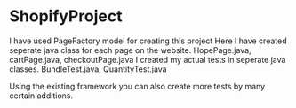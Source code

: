 # ShopifyProject

I have used PageFactory model for creating this project
Here I have created seperate java class for each page on the website. HopePage.java, cartPage.java, checkoutPage.java
I created my actual tests in seperate java classes. BundleTest.java, QuantityTest.java

Using the existing framework you can also create more tests by many certain additions.
